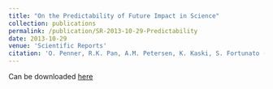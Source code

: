 ```yaml
---
title: "On the Predictability of Future Impact in Science"
collection: publications
permalink: /publication/SR-2013-10-29-Predictability
date: 2013-10-29
venue: 'Scientific Reports'
citation: 'O. Penner, R.K. Pan, A.M. Petersen, K. Kaski, S. Fortunato (2013) &quot;On the Predictability of Future Impact in Science&quot; <i>Scientific Reports</i>. 3'
---
```

Can be downloaded [here]()
